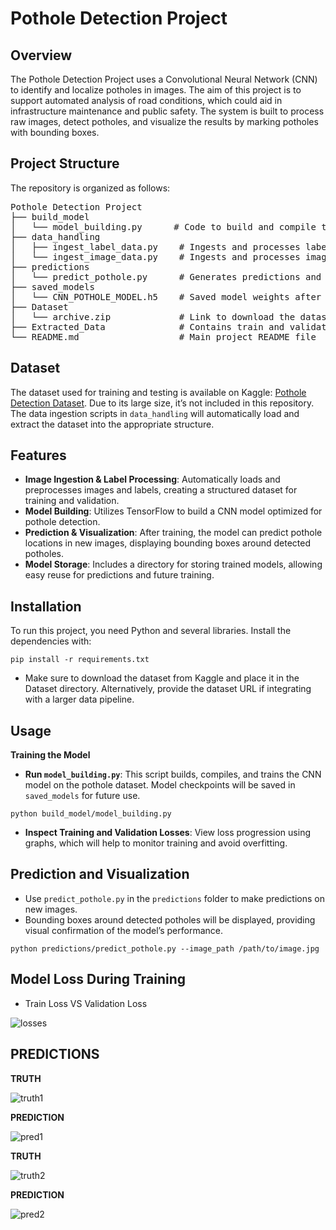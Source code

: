 # Pothole Detection Project
## Overview
The Pothole Detection Project uses a Convolutional Neural Network (CNN) to identify and localize potholes in images. The aim of this project is to support automated analysis of road conditions, which could aid in infrastructure maintenance and public safety. The system is built to process raw images, detect potholes, and visualize the results by marking potholes with bounding boxes.

## Project Structure
The repository is organized as follows:
<pre>
Pothole Detection Project
├── build_model
│   └── model_building.py      # Code to build and compile the CNN model
├── data_handling
│   ├── ingest_label_data.py    # Ingests and processes label data
│   └── ingest_image_data.py    # Ingests and processes image data
├── predictions
│   └── predict_pothole.py      # Generates predictions and visualizes results
├── saved_models
│   └── CNN_POTHOLE_MODEL.h5    # Saved model weights after training
├── Dataset
│   └── archive.zip             # Link to download the dataset (large files not included)
├── Extracted_Data              # Contains train and validation images and labels after loading
└── README.md                   # Main project README file
</pre>

## Dataset

The dataset used for training and testing is available on Kaggle: [Pothole Detection Dataset](https://www.kaggle.com/datasets/rajdalsaniya/pothole-detection-dataset). Due to its large size, it’s not included in this repository. The data ingestion scripts in `data_handling` will automatically load and extract the dataset into the appropriate structure.

## Features

- **Image Ingestion & Label Processing**: Automatically loads and preprocesses images and labels, creating a structured dataset for training and validation.
- **Model Building**: Utilizes TensorFlow to build a CNN model optimized for pothole detection.
- **Prediction & Visualization**: After training, the model can predict pothole locations in new images, displaying bounding boxes around detected potholes.
- **Model Storage**: Includes a directory for storing trained models, allowing easy reuse for predictions and future training.

## Installation

To run this project, you need Python and several libraries. Install the dependencies with:

```
pip install -r requirements.txt
```
- Make sure to download the dataset from Kaggle and place it in the Dataset directory. Alternatively, provide the dataset URL if integrating with a larger data pipeline.

## Usage
**Training the Model**
- **Run ```model_building.py```**: This script builds, compiles, and trains the CNN model on the pothole dataset. Model checkpoints will be saved in ```saved_models``` for future use.
```
python build_model/model_building.py
```
- **Inspect Training and Validation Losses**: View loss progression using graphs, which will help to monitor training and avoid overfitting.

## Prediction and Visualization
- Use ```predict_pothole.py``` in the ```predictions``` folder to make predictions on new images.
- Bounding boxes around detected potholes will be displayed, providing visual confirmation of the model’s performance.
```
python predictions/predict_pothole.py --image_path /path/to/image.jpg
```

## Model Loss During Training 
- Train Loss VS Validation Loss

![losses](https://github.com/user-attachments/assets/fcc36aa7-ef97-4dcc-887a-07cdfa2565fa)

## PREDICTIONS

**TRUTH**

![truth1](https://github.com/user-attachments/assets/29198f12-cbc2-44d6-b587-d2e7efdff903) 

**PREDICTION**

![pred1](https://github.com/user-attachments/assets/3bc96a74-89e8-4586-8b4e-13b028f6d358) 

**TRUTH**

![truth2](https://github.com/user-attachments/assets/9ac7b222-89da-4068-883d-863563aad6da)

**PREDICTION**

![pred2](https://github.com/user-attachments/assets/d38aae85-a662-404c-9b7c-8d797c1b44d0)











